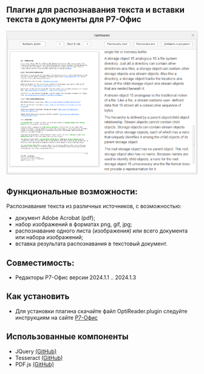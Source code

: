 ## Плагин для распознавания текста и вставки текста в документы для Р7-Офис

<img alt="Preview" width="800px" src="https://github.com/VNexsus/OptiReader-plugin/blob/main/preview.png">

## Функциональные возможности:
Распознавание текста из различных источников, с возможностью:
*	документ Adobe Acrobat (pdf);
*	набор изображений в форматах png, gif, jpg;
*	распознавание одного листа (изображения) или всего документа или набора изображений;
*	вставка результата распознавания в текстовый документ.

## Совместимость:
  * Редакторы Р7-Офис версии 2024.1.1 .. 2024.1.3

## Как установить
* Для установки плагина скачайте файл OptiReader.plugin следуйте инструкциям на сайте <a href="https://support.r7-office.ru/desktop_editors/api_desktop_editors/api_desktop_editors_general/adding-plugins/">Р7-Офиc</a>

## Использованные компоненты
* JQuery <a href="https://github.com/jquery/jquery">(GitHub)</a>
* Tesseract <a href="https://github.com/tesseract-ocr/tesseract">(GitHub)</a>
* PDF.js <a href="https://github.com/mozilla/pdf.js">(GitHub)</a>
